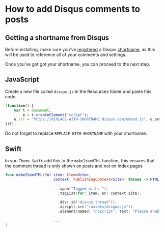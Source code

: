 # How to add Disqus comments to posts

## Getting a shortname from Disqus

Before installing, make sure you've [registered](https://disqus.com/register/) a Disqus [shortname](https://help.disqus.com/customer/portal/articles/286833), as this will be used to reference all of your comments and settings.


Once you've got got your shortname, you can proceed to the next step.

## JavaScript

Create a new file called `disqus.js` in the Resources folder and paste this code:

```javascript
(function() {
    var t = document,
        e = t.createElement("script");
    e.src = "https://REPLACE-WITH-SHORTNAME.disqus.com/embed.js", e.setAttribute("data-timestamp", +new Date), (t.head || t.body).appendChild(e)
})();
```    

Do not forget to replace `REPLACE-WITH-SHORTNAME` with your shortname.

## Swift

In you `Theme.Swift` add this to the `makeItemHTML` function, this ensures that the comment thread is only shown on posts and not on Index pages

```swift
func makeItemHTML(for item: Item<Site>,
                      context: PublishingContext<Site>) throws -> HTML {
                      ...
                        .span("Tagged with: "),
                        .tagList(for: item, on: context.site),
                        
                        .div(.id("disqus_thread")),
                        .script(.src("/assets/disqus.js")),
                        .element(named: "noscript", text: "Please enable JavaScript to view the comments")
                        
                      ...
}                     
```
